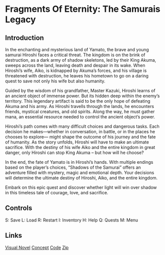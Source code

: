 # Fragments Of Eternity: The Samurais Legacy

## Introduction

In the enchanting and mysterious land of Yamato, the brave and young samurai Hiroshi faces a critical threat. The kingdom is on the brink of destruction, as a dark army of shadow skeletons, led by their King Akuma, sweeps across the land, leaving death and despair in its wake. When Hiroshi’s wife, Aiko, is kidnapped by Akuma’s forces, and his village is threatened with destruction, he leaves his hometown to go on a daring quest to save not only his wife but also humanity.

Guided by the wisdom of his grandfather, Master Kazuki, Hiroshi learns of an ancient object of immense power. But its hidden deep within the enemy’s territory. This legendary artifact is said to be the only hope of defeating Akuma and his army. As Hiroshi travells through the lands, he encounters friends, mystical creatures, and old spirits. Along the way, he must gather mana, an essential resource needed to control the ancient object’s power.

Hiroshi’s path comes with many difficult choices and dangerous tasks. Each decision he makes—whether in conversation, in battle, or in the places he chooses to explore— might shape the outcome of his journey and the fate of humanity. As the story unfolds, Hiroshi will have to make an ultimate sacrifice. With the destiny of his wife Aiko and the entire kingdom in great danger, only Hiroshi can stop King Akuma – but how will he choose?

In the end, the fate of Yamato is in Hiroshi’s hands. With multiple endings based on the player’s choices, “Shadows of the Samurai” offers an adventure filled with mystery, magic and emotional depth. Your decisions will determine the ultimate destiny of Hiroshi, Aiko, and the entire kingdom.

Embark on this epic quest and discover whether light will win over shadow in this timeless tale of courage, love, and sacrifice.

## Controls
S: Save
L: Load
R: Restart
I: Inventory
H: Help
Q: Quests
M: Menu


## Links

[Visual Novel](https://josuebuck.github.io/visual-novel/fragments-of-eternity-the-samurais-legacy/)
[Concept](https://github.com/JosueBuck/visual-novel/blob/main/concept/visual-novel-concept.pdf)
[Code](https://github.com/JosueBuck/visual-novel/tree/main/fragments-of-eternity-the-samurais-legacy)
[Zip](https://drive.google.com/drive/folders/1hWl2l7p_E1LlLtY0xRqodooNL7BYzKFR?usp=drive_link)



